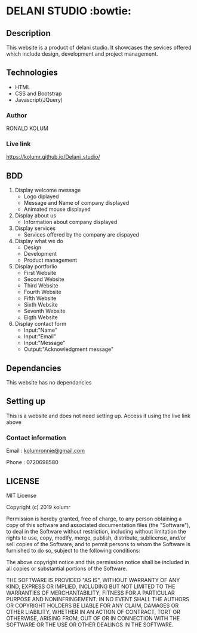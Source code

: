 # DELANI STUDIO :bowtie:
## Description
This website is a product of delani studio. It showcases the sevices offered which include design, development and project management.
## Technologies
* HTML
* CSS and Bootstrap
* Javascript(JQuery)
### Author
 RONALD KOLUM
### Live link 
  https://kolumr.github.io/Delani_studio/
## BDD
  1. Display welcome message
      - Logo diplayed
      - Message and Name of company displayed
      - Animated mouse displayed
  2. Display about us
      - Information about company displayed
  3. Display services
      - Services offered by the company are dispayed
  4. Display what we do
      - Design
      - Development
      - Product management
  5. Display portforlio
      - First Website
      - Second Website
      - Third Website
      - Fourth Website
      - Fifth Website
      - Sixth Website
      - Seventh Website
      - Eigth Website
  6. Display contact form
      - Input:"Name"
      - Input:"Email"
      - Input:"Message"
      - Output:"Acknowledgment message"
## Dependancies
This website has no dependancies

## Setting up

This is a website and does not need setting up. Access it using the live link above

### Contact information
Email : kolumronnie@gmail.com

Phone : 0720698580

## LICENSE
MIT License

Copyright (c) 2019 kolumr

Permission is hereby granted, free of charge, to any person obtaining a copy of this software and associated documentation files (the "Software"), to deal in the Software without restriction, including without limitation the rights to use, copy, modify, merge, publish, distribute, sublicense, and/or sell copies of the Software, and to permit persons to whom the Software is furnished to do so, subject to the following conditions:

The above copyright notice and this permission notice shall be included in all copies or substantial portions of the Software.

THE SOFTWARE IS PROVIDED "AS IS", WITHOUT WARRANTY OF ANY KIND, EXPRESS OR IMPLIED, INCLUDING BUT NOT LIMITED TO THE WARRANTIES OF MERCHANTABILITY, FITNESS FOR A PARTICULAR PURPOSE AND NONINFRINGEMENT. IN NO EVENT SHALL THE AUTHORS OR COPYRIGHT HOLDERS BE LIABLE FOR ANY CLAIM, DAMAGES OR OTHER LIABILITY, WHETHER IN AN ACTION OF CONTRACT, TORT OR OTHERWISE, ARISING FROM, OUT OF OR IN CONNECTION WITH THE SOFTWARE OR THE USE OR OTHER DEALINGS IN THE SOFTWARE.


          